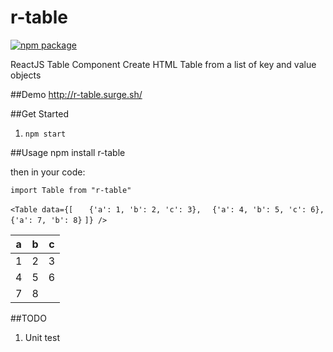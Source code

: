 # r-table
[![npm package](https://img.shields.io/badge/npm-0.3.0-brightgreen.svg)](https://www.npmjs.com/package/r-table)

ReactJS Table Component
Create HTML Table from a list of key and value objects

##Demo
http://r-table.surge.sh/

##Get Started
1. `npm start`

##Usage
npm install r-table

then in your code:

`import Table from "r-table"`

`<Table data={[`
 `   {'a': 1, 'b': 2, 'c': 3},`
  `  {'a': 4, 'b': 5, 'c': 6},`
  `  {'a': 7, 'b': 8}`
`]} />`

<table><thead><tr><th>a</th><th>b</th><th>c</th></tr></thead><tbody><tr><td>1</td><td>2</td><td>3</td></tr><tr><td>4</td><td>5</td><td>6</td></tr><tr><td>7</td><td>8</td></tr></tbody></table>

##TODO
1. Unit test
